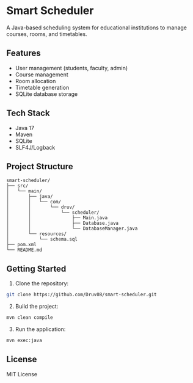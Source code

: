 # Smart Scheduler

A Java-based scheduling system for educational institutions to manage courses, rooms, and timetables.

## Features

- User management (students, faculty, admin)
- Course management
- Room allocation
- Timetable generation
- SQLite database storage

## Tech Stack

- Java 17
- Maven
- SQLite
- SLF4J/Logback

## Project Structure

```
smart-scheduler/
├── src/
│   └── main/
│       ├── java/
│       │   └── com/
│       │       └── druv/
│       │           └── scheduler/
│       │               ├── Main.java
│       │               ├── Database.java
│       │               └── DatabaseManager.java
│       └── resources/
│           └── schema.sql
├── pom.xml
└── README.md
```

## Getting Started

1. Clone the repository:
```bash
git clone https://github.com/Druv08/smart-scheduler.git
```

2. Build the project:
```bash
mvn clean compile
```

3. Run the application:
```bash
mvn exec:java
```

## License

MIT License